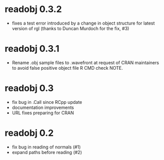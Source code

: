 # readobj 0.3.2

* fixes a test error introduced by a change in object structure for latest
  version of rgl (thanks to Duncan Murdoch for the fix, #3)

# readobj 0.3.1

* Rename .obj sample files to .wavefront at request of CRAN maintainers to avoid
  false positive object file R CMD check NOTE.

# readobj 0.3

* fix bug in .Call since RCpp update
* documentation improvements
* URL fixes preparing for CRAN

# readobj 0.2

* fix bug in reading of normals (#1)
* expand paths before reading (#2)
